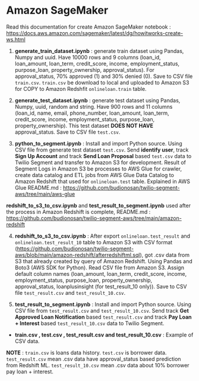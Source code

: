 # Amazon SageMaker

Read this documentation for create Amazon SageMaker notebook : https://docs.aws.amazon.com/sagemaker/latest/dg/howitworks-create-ws.html

1. **generate_train_dataset.ipynb** : generate train dataset using Pandas, Numpy and uuid. Have 10000 rows and 9 columns (loan_id, loan_amount, loan_term, credit_score, income, employment_status, purpose_loan, property_ownership, approval_status). For approval_status, 70% approved (1) and 30% denied (0). Save to CSV file `train.csv`. `train.csv` be download to local and uploaded to Amazon S3 for COPY to Amazon Redshfit `onlineloan.train` table.

2. **generate_test_dataset.ipynb** : generate test dataset using Pandas, Numpy, uuid, random and string. Have 900 rows and 11 columns (loan_id, name, email, phone_number, loan_amount, loan_term, credit_score, income, employment_status, purpose_loan, property_ownership). This test dataset **DOES NOT HAVE** approval_status. Save to CSV file `test.csv`.

3. **python_to_segment.ipynb** : Install and import Python source. Using CSV file from generate test dataset `test.csv`. Send **identify user**, track **Sign Up Account** and track **Send Loan Proposal** based `test.csv` data to Twilio Segment and transfer to Amazon S3 for development.  Result of Segment Logs in Amazon S3 be processes to AWS Glue for crawler, create data catalog and ETL jobs from AWS Glue Data Catalog to Amazon Redshift that used for `onlineloan.test` table. Explained in AWS Glue README.md : https://github.com/budionosan/twilio-segment-aws/tree/main/aws-glue

**redshift_to_s3_to_csv.ipynb** and **test_result_to_segment.ipynb** used after the process in Amazon Redshift is complete, README.md : https://github.com/budionosan/twilio-segment-aws/tree/main/amazon-redshift

4. **redshift_to_s3_to_csv.ipynb** : After export `onlineloan.test_result` and `onlineloan.test_result_10` table to Amazon S3 with CSV format (https://github.com/budionosan/twilio-segment-aws/blob/main/amazon-redshift/afterredshiftml.sql), got .csv data from S3 that already created by query of Amazon Redshift. Using Pandas and Boto3 (AWS SDK for Python). Read CSV file from Amazon S3. Assign default column names (loan_amount, loan_term, credit_score, income, employment_status, purpose_loan, property_ownership, approval_status, loanplusinsight (for test_result_10 only)). Save to CSV file `test_result.csv` and `test_result_10.csv`.

5. **test_result_to_segment.ipynb** : Install and import Python source. Using CSV file from `test_result.csv` and `test_result_10.csv`. Send track **Get Approved Loan Notification** based `test_result.csv` and track **Pay Loan + Interest** based `test_result_10.csv` data to Twilio Segment.

- **train.csv , test.csv , test_result.csv and test_result_10.csv** : Example of CSV data.

**NOTE** : `train.csv` is loans data history. `test.csv` is borrower data. `test_result.csv` mean .csv data have approval_status based prediction from Redshift ML. `test_result_10.csv` mean .csv data about 10% borrower pay loan + interest.
